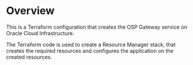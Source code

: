 # Overview
This is a Terraform configuration that creates the OSP Gateway service on Oracle Cloud Infrastructure.

The Terraform code is used to create a Resource Manager stack, that creates the required resources and configures the application on the created resources.